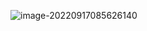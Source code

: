 ![image-20220917085626140](C:/Users/11608/AppData/Roaming/Typora/typora-user-images/image-20220917085626140.png)